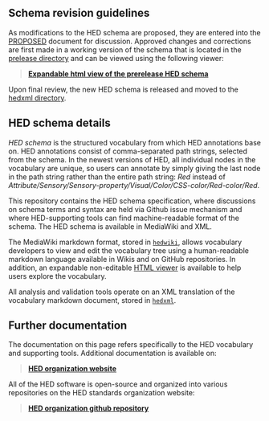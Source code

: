 
## Schema revision guidelines

As modifications to the HED schema are proposed, they are entered into the
[PROPOSED](PROPOSED.md) document for discussion.
Approved changes and corrections are first made in a working version of the
schema that is located in the [prelease directory](https://github.com/hed-standard/hed-specification/tree/master/prelease) and can be viewed
using the following viewer:

> [**Expandable html view of the prerelease HED schema**](https://www.hedtags.org/display_hed_prelease.html) 

Upon final review, the new HED schema is released and moved to the
[hedxml directory](https://github.com/hed-standard/hed-specification/tree/master/hedxml).

## HED schema details
_HED schema_ is the structured vocabulary from which HED annotations base on. HED annotations consist of comma-separated path strings,
selected from the schema. In the newest versions of HED,
all individual nodes in the vocabulary are unique, so users can annotate
by simply giving the last node in the path string rather than the entire path
string: *Red* instead of *Attribute/Sensory/Sensory-property/Visual/Color/CSS-color/Red-color/Red*.

This repository contains the HED schema specification, where discussions on schema terms and syntax are held via Github issue mechanism and where HED-supporting tools can find machine-readable format of the schema. The HED schema is available in MediaWiki and XML. 

The MediaWiki markdown format, stored in 
[`hedwiki`](https://github.com/hed-standard/hed-specification/tree/master/hedwiki),
allows vocabulary developers to view and edit the vocabulary tree using a 
human-readable markdown language available in Wikis and on GitHub repositories. 
In addition, an expandable non-editable 
[HTML viewer](http://www.hedtags.org/display_hed.html)  is available
to help users explore the vocabulary.

All analysis and validation tools operate on an XML translation of the vocabulary 
markdown document, stored in [`hedxml`](https://github.com/hed-standard/hed-specification/tree/master/hedxml). 


## Further documentation

The documentation on this page refers specifically to the HED vocabulary and supporting tools. Additional documentation is available on:

> [**HED organization website**](https://www.hedtags.org)

All of the HED software is open-source and organized into various repositories on the HED standards organization website:

> [**HED organization github repository**](https://github.com/hed-standard)

